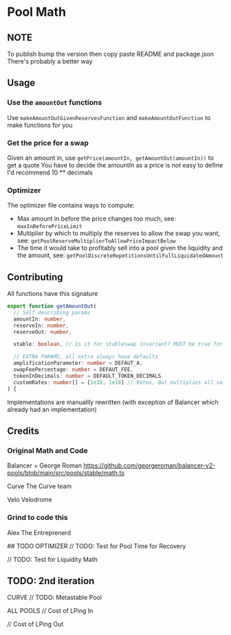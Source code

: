 # Pool Math

## NOTE
To publish bump the version then copy paste README and package.json
There's probably a better way

## Usage

### Use the `amountOut` functions
Use `makeAmountOutGivenReservesFunction` and `makeAmountOutFunction` to make functions for you

### Get the price for a swap
Given an amount in, use `getPrice(amountIn, getAmountOut(amountIn))` to get a quote
You have to decide the amountIn as a price is not easy to define
I'd recommend 10 ** decimals

### Optimizer

The optimizer file contains ways to compute:
- Max amount in before the price changes too much, see: `maxInBeforePriceLimit`
- Multiplier by which to multiply the reserves to allow the swap you want, see: `getPoolReserveMultiplierToAllowPriceImpactBelow`
- The time it would take to profitably sell into a pool given the liquidity and the amount, see: `getPoolDiscreteRepetitionsUntilFullLiquidatedAmount`



## Contributing

All functions have this signature 
```ts
export function getAmountOut(
  // Self describing params
  amountIn: number,
  reserveIn: number,
  reserveOut: number,

  stable: boolean, // Is it for stableswap invariant? MUST be true for Bal and Curve

  // EXTRA PARAMS, all extra always have defaults
  amplificationParameter: number = DEFAUT_A,
  swapFeePercentage: number = DEFAUT_FEE,
  tokenInDecimals: number = DEFAULT_TOKEN_DECIMALS
  customRates: number[] = [1e18, 1e18] // Rates, Bal multiplies all values by it, curve uses it in it's logic
) {
```

Implementations are manuallly rewritten (with exception of Balancer which already had an implementation)



## Credits

### Original Math and Code
Balancer + George Roman
https://github.com/georgeroman/balancer-v2-pools/blob/main/src/pools/stable/math.ts

Curve
The Curve team

Velo
Velodrome

### Grind to code this

Alex The Entreprenerd 


## TODO
OPTIMIZER
// TODO: Test for Pool Time for Recovery

// TODO: Test for Liquidity Math


## TODO: 2nd iteration

CURVE
// TODO: Metastable Pool

ALL POOLS
// Cost of LPing In

// Cost of LPing Out